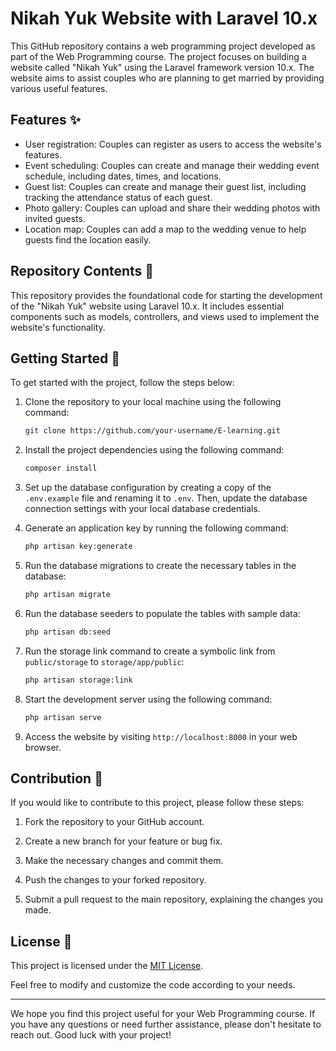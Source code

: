 # Nikah Yuk Website with Laravel 10.x

This GitHub repository contains a web programming project developed as part of the Web Programming course. The project focuses on building a website called "Nikah Yuk" using the Laravel framework version 10.x. The website aims to assist couples who are planning to get married by providing various useful features.

## Features ✨

- User registration: Couples can register as users to access the website's features.
- Event scheduling: Couples can create and manage their wedding event schedule, including dates, times, and locations.
- Guest list: Couples can create and manage their guest list, including tracking the attendance status of each guest.
- Photo gallery: Couples can upload and share their wedding photos with invited guests.
- Location map: Couples can add a map to the wedding venue to help guests find the location easily.

## Repository Contents 📁

This repository provides the foundational code for starting the development of the "Nikah Yuk" website using Laravel 10.x. It includes essential components such as models, controllers, and views used to implement the website's functionality.

## Getting Started 🚀

To get started with the project, follow the steps below:

1. Clone the repository to your local machine using the following command:

   ```bash
   git clone https://github.com/your-username/E-learning.git
   ```

2. Install the project dependencies using the following command:

    ```bash
    composer install
    ```

3. Set up the database configuration by creating a copy of the `.env.example` file and renaming it to `.env`. Then, update the database connection settings with your local database credentials.

4. Generate an application key by running the following command:

    ```bash
    php artisan key:generate
    ```

5. Run the database migrations to create the necessary tables in the database:

    ```bash
    php artisan migrate
    ```

6. Run the database seeders to populate the tables with sample data:

    ```bash
    php artisan db:seed
    ```

7. Run the storage link command to create a symbolic link from `public/storage` to `storage/app/public`:

    ```bash
    php artisan storage:link
    ```

8. Start the development server using the following command:

    ```bash
    php artisan serve
    ```

9. Access the website by visiting `http://localhost:8000` in your web browser.

## Contribution 🤝

If you would like to contribute to this project, please follow these steps:

1. Fork the repository to your GitHub account.

2. Create a new branch for your feature or bug fix.

3. Make the necessary changes and commit them.

4. Push the changes to your forked repository.

5. Submit a pull request to the main repository, explaining the changes you made.

## License 📄

This project is licensed under the [MIT License](LICENSE).

Feel free to modify and customize the code according to your needs.

---

We hope you find this project useful for your Web Programming course. If you have any questions or need further assistance, please don't hesitate to reach out. Good luck with your project!
